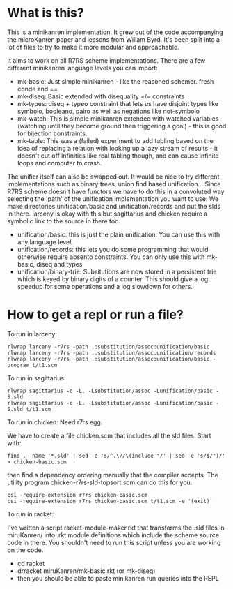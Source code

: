 # What is this?

This is a minikanren implementation. It grew out of the code accompanying the microKanren paper and lessons from Willam Byrd. It's been split into a lot of files to try to make it more modular and approachable.

It aims to work on all R7RS scheme implementations. There are a few different minikanren language levels you can import:

* mk-basic: Just simple minikanren - like the reasoned schemer. fresh conde and ==
* mk-diseq: Basic extended with disequality =/= constraints
* mk-types: diseq + typeo constraint that lets us have disjoint types like symbolo, booleano, pairo as well as negations like not-symbolo
* mk-watch: This is simple minikanren extended with watched variables (watching until they become ground then triggering a goal) - this is good for bijection constraints.
* mk-table: This was a (failed) experiment to add tabling based on the idea of replacing a relation with looking up a lazy stream of results - it doesn't cut off infinities like real tabling though, and can cause infinite loops and computer to crash.

The unifier itself can also be swapped out. It would be nice to try different implementations such as binary trees, union find based unification... Since R7RS scheme doesn't have functors we have to do this in a convoluted way selecting the 'path' of the unification implementation you want to use: We make directories unification/basic and unification/records and put the slds in there. larceny is okay with this but sagittarius and chicken require a symbolic link to the source in there too.

* unification/basic: this is just the plain unification. You can use this with any language level.
* unification/records: this lets you do some programming that would otherwise require absento constraints. You can only use this with mk-basic, diseq and types
* unification/binary-trie: Subsitutions are now stored in a persistent trie which is keyed by binary digits of a counter. This should give a log speedup for some operations and a log slowdown for others.

# How to get a repl or run a file?

To run in larceny:
```
rlwrap larceny -r7rs -path .:substitution/assoc:unification/basic
rlwrap larceny -r7rs -path .:substitution/assoc:unification/records
rlwrap larceny -r7rs -path .:substitution/assoc:unification/basic -program t/t1.scm
```

To run in sagittarius:
```
rlwrap sagittarius -c -L. -Lsubstitution/assoc -Lunification/basic -S.sld
rlwrap sagittarius -c -L. -Lsubstitution/assoc -Lunification/basic -S.sld t/t1.scm
```

To run in chicken: Need r7rs egg.

We have to create a file chicken.scm that includes all the sld files. Start with:
```
find . -name '*.sld' | sed -e 's/^.\//\(include "/' | sed -e 's/$/")/' > chicken-basic.scm
```

then find a dependency ordering manually that the compiler accepts. The utility program chicken-r7rs-sld-topsort.scm can do this for you.

```
csi -require-extension r7rs chicken-basic.scm
csi -require-extension r7rs chicken-basic.scm t/t1.scm -e '(exit)'
```

To run in racket:

I've written a script racket-module-maker.rkt that transforms the .sld files in miruKanren/ into .rkt module definitions which include the scheme source code in there. You shouldn't need to run this script unless you are working on the code.

* cd racket
* drracket miruKanren/mk-basic.rkt (or mk-diseq)
* then you should be able to paste minikanren run queries into the REPL
